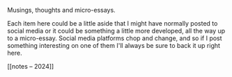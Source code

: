 Musings, thoughts and micro-essays.

Each item here could be a little aside that I might have normally posted to social media or it could be something a little more developed, all the way up to a micro-essay. Social media platforms chop and change, and so if I post something interesting on one of them I'll always be sure to back it up right here. 

[[notes –⁠ 2024]]

